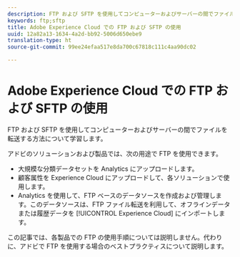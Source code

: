 ```yaml
---
description: FTP および SFTP を使用してコンピューターおよびサーバーの間でファイルを転送する方法について学習します。
keywords: ftp;sftp
title: Adobe Experience Cloud での FTP および SFTP の使用
uuid: 12a82a13-1634-4a2d-bb92-5006d650ebe9
translation-type: ht
source-git-commit: 99ee24efaa517e8da700c67818c111c4aa90dc02

---
```



# Adobe Experience Cloud での FTP および SFTP の使用

FTP および SFTP を使用してコンピューターおよびサーバーの間でファイルを転送する方法について学習します。

アドビのソリューションおよび製品では、次の用途で FTP を使用できます。

* 大規模な分類データセットを Analytics にアップロードします。
* 顧客属性を Experience Cloud にアップロードして、各ソリューションで使用します。
* Analytics を使用して、FTP ベースのデータソースを作成および管理します。このデータソースは、FTP ファイル転送を利用して、オフラインデータまたは履歴データを [!UICONTROL Experience Cloud] にインポートします。

この記事では、各製品での FTP の使用手順については説明しません。代わりに、アドビで FTP を使用する場合のベストプラクティスについて説明します。
